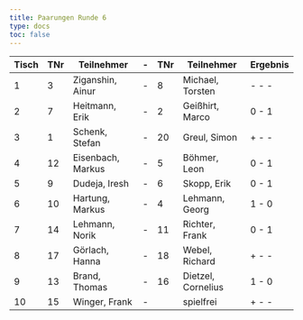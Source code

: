 ```yaml
---
title: Paarungen Runde 6
type: docs
toc: false
---
```


| Tisch | TNr | Teilnehmer        | -   | TNr | Teilnehmer         | Ergebnis |
| ----- | --- | ----------------- | --- | --- | ------------------ | -------- |
| 1     | 3   | Ziganshin, Ainur  | -   | 8   | Michael, Torsten   | - - -    |
| 2     | 7   | Heitmann, Erik    | -   | 2   | Geißhirt, Marco    | 0 - 1    |
| 3     | 1   | Schenk, Stefan    | -   | 20  | Greul, Simon       | + - -    |
| 4     | 12  | Eisenbach, Markus | -   | 5   | Böhmer, Leon       | 0 - 1    |
| 5     | 9   | Dudeja, Iresh     | -   | 6   | Skopp, Erik        | 0 - 1    |
| 6     | 10  | Hartung, Markus   | -   | 4   | Lehmann, Georg     | 1 - 0    |
| 7     | 14  | Lehmann, Norik    | -   | 11  | Richter, Frank     | 0 - 1    |
| 8     | 17  | Görlach, Hanna    | -   | 18  | Webel, Richard     | + - -    |
| 9     | 13  | Brand, Thomas     | -   | 16  | Dietzel, Cornelius | 1 - 0    |
| 10    | 15  | Winger, Frank     | -   |     | spielfrei          | + - -    |